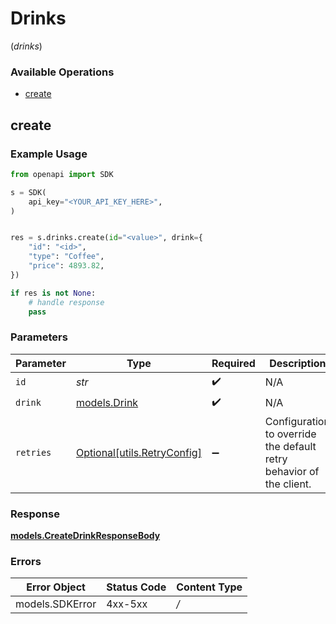 # Drinks
(*drinks*)

### Available Operations

* [create](#create)

## create

### Example Usage

```python
from openapi import SDK

s = SDK(
    api_key="<YOUR_API_KEY_HERE>",
)


res = s.drinks.create(id="<value>", drink={
    "id": "<id>",
    "type": "Coffee",
    "price": 4893.82,
})

if res is not None:
    # handle response
    pass

```



### Parameters

| Parameter                                                           | Type                                                                | Required                                                            | Description                                                         |
| ------------------------------------------------------------------- | ------------------------------------------------------------------- | ------------------------------------------------------------------- | ------------------------------------------------------------------- |
| `id`                                                                | *str*                                                               | :heavy_check_mark:                                                  | N/A                                                                 |
| `drink`                                                             | [models.Drink](../../models/drink.md)                               | :heavy_check_mark:                                                  | N/A                                                                 |
| `retries`                                                           | [Optional[utils.RetryConfig]](../../models/utils/retryconfig.md)    | :heavy_minus_sign:                                                  | Configuration to override the default retry behavior of the client. |


### Response

**[models.CreateDrinkResponseBody](../../models/createdrinkresponsebody.md)**
### Errors

| Error Object    | Status Code     | Content Type    |
| --------------- | --------------- | --------------- |
| models.SDKError | 4xx-5xx         | */*             |

